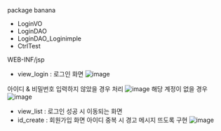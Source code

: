 package banana
- LoginVO
- LoginDAO
- LoginDAO_Loginimple
- CtrlTest


WEB-INF/jsp
- view_login : 로그인 화면
![image](https://user-images.githubusercontent.com/97445004/152490133-1172f2b8-581d-4d3f-89ab-16eff46436ad.png)

아이디 & 비밀번호 입력하지 않았을 경우 처리
![image](https://user-images.githubusercontent.com/97445004/152490196-033f9db9-186f-48e0-93a7-1b1b19a87112.png)
해당 계정이 없을 경우
![image](https://user-images.githubusercontent.com/97445004/152490189-2529ad20-723c-4273-bc1a-980c1bbbe182.png)


- view_list : 로그인 성공 시 이동되는 화면
- id_create : 회원가입 화면
아이디 중복 시 경고 메시지 뜨도록 구현
![image](https://user-images.githubusercontent.com/97445004/152490254-232c0dd9-4b9b-4362-a1e1-6b92f7829dc6.png)


